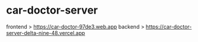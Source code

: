 ﻿# car-doctor-server
frontend > https://car-doctor-97de3.web.app
backend > https://car-doctor-server-delta-nine-48.vercel.app
